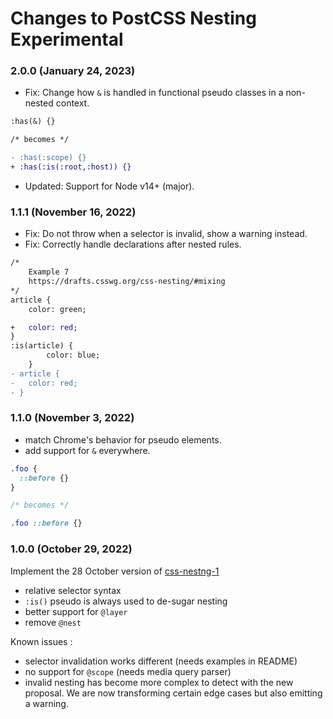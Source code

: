 # Changes to PostCSS Nesting Experimental

### 2.0.0 (January 24, 2023)

- Fix: Change how `&` is handled in functional pseudo classes in a non-nested context.

```diff
:has(&) {}

/* becomes */

- :has(:scope) {}
+ :has(:is(:root,:host)) {}
```

- Updated: Support for Node v14+ (major).

### 1.1.1 (November 16, 2022)

- Fix: Do not throw when a selector is invalid, show a warning instead.
- Fix: Correctly handle declarations after nested rules.

```diff
/* 
	Example 7
	https://drafts.csswg.org/css-nesting/#mixing
*/
article {
	color: green;

+ 	color: red;
}
:is(article) {
		color: blue;
	}
- article {
- 	color: red;
- }
```

### 1.1.0 (November 3, 2022)

- match Chrome's behavior for pseudo elements.
- add support for `&` everywhere.

```css
.foo {
  ::before {}
}

/* becomes */

.foo ::before {}
```

### 1.0.0 (October 29, 2022)

Implement the 28 October version of [css-nestng-1](https://drafts.csswg.org/css-nesting/)

- relative selector syntax
- `:is()` pseudo is always used to de-sugar nesting
- better support for `@layer`
- remove `@nest`

Known issues :

- selector invalidation works different (needs examples in README)
- no support for `@scope` (needs media query parser)
- invalid nesting has become more complex to detect with the new proposal. We are now transforming certain edge cases but also emitting a warning.
